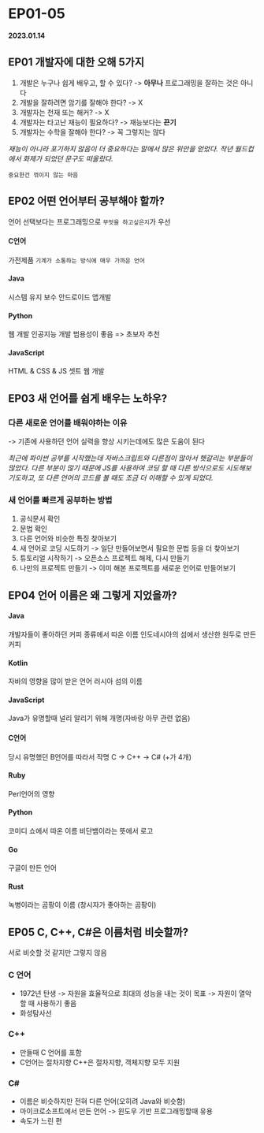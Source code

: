 # EP01-05

**2023.01.14**

## EP01 개발자에 대한 오해 5가지

1. 개발은 누구나 쉽게 배우고, 할 수 있다? -> **아무나** 프로그래밍을 잘하는 것은 아니다
2. 개발을 잘하려면 암기를 잘해야 한다? -> X
3. 개발자는 천재 또는 해커? -> X
4. 개발자는 타고난 재능이 필요하다? -> 재능보다는 **끈기**
5. 개발자는 수학을 잘해야 한다? -> 꼭 그렇지는 않다

_재능이 아니라 포기하지 않음이 더 중요하다는 말에서 많은 위안을 얻었다._
_작년 월드컵에서 화제가 되었던 문구도 떠올랐다._

`중요한건 꺾이지 않는 마음`

## EP02 어떤 언어부터 공부해야 할까?

언어 선택보다는 프로그래밍으로 `무엇을 하고싶은지`가 우선

#### C언어

가전제품
`기계가 소통하는 방식에 매우 가까운 언어`

#### Java

시스템 유지 보수
안드로이드 앱개발

#### Python

웹 개발
인공지능 개발
범용성이 좋음 => 초보자 추천

#### JavaScript

HTML & CSS & JS 셋트
웹 개발

## EP03 새 언어를 쉽게 배우는 노하우?

### 다른 새로운 언어를 배워야하는 이유

-> 기존에 사용하던 언어 실력을 향상 시키는데에도 많은 도움이 된다

_최근에 파이썬 공부를 시작했는데 자바스크립트와 다른점이 많아서 헷갈리는 부분들이 많았다._
_다른 부분이 많기 때문에 JS를 사용하여 코딩 할 때 다른 방식으로도 시도해보기도하고, 또 다른 언어의 코드를 볼 때도 조금 더 이해할 수 있게 되었다._

### 새 언어를 빠르게 공부하는 방법

1. 공식문서 확인
2. 문법 확인
3. 다른 언어와 비슷한 특징 찾아보기
4. 새 언어로 코딩 시도하기 -> 일단 만들어보면서 필요한 문법 등을 더 찾아보기
5. 튜토리얼 시작하기 -> 오픈소스 프로젝트 해제, 다시 만들기
6. 나만의 프로젝트 만들기 -> 이미 해본 프로젝트를 새로운 언어로 만들어보기

## EP04 언어 이름은 왜 그렇게 지었을까?

#### Java

개발자들이 좋아하던 커피 종류에서 따온 이름
인도네시아의 섬에서 생산한 원두로 만든 커피

#### Kotlin

자바의 영향을 많이 받은 언어
러시아 섬의 이름

#### JavaScript

Java가 유명할때 널리 알리기 위해 개명(자바랑 아무 관련 없음)

#### C언어

당시 유명했던 B언어를 따라서 작명
C -> C++ -> C# (+가 4개)

#### Ruby

Perl언어의 영향

#### Python

코미디 쇼에서 따온 이름
비단뱀이라는 뜻에서 로고

#### Go

구글이 만든 언어

#### Rust

녹병이라는 곰팡이 이름 (창시자가 좋아하는 곰팡이)

## EP05 C, C++, C#은 이름처럼 비슷할까?

서로 비슷할 것 같지만 그렇지 않음

### C 언어

- 1972년 탄생
  -> 자원을 효율적으로 최대의 성능을 내는 것이 목표
  -> 자원이 열악할 때 사용하기 좋음
- 화성탐사선

### C++

- 만들때 C 언어를 포함
- C언어는 절차지향
  C++은 절차지향, 객체지향 모두 지원

### C#

- 이름은 비슷하지만 전혀 다른 언어(오히려 Java와 비슷함)
- 마이크로소프트에서 만든 언어 -> 윈도우 기반 프로그래밍할때 유용
- 속도가 느린 편
